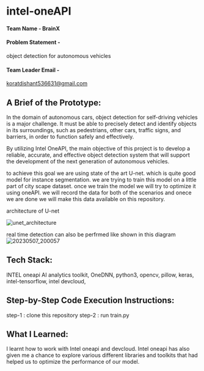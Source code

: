 # intel-oneAPI

#### Team Name - BrainX
#### Problem Statement - 
object detection for autonomous vehicles
#### Team Leader Email -
koratdishant536631@gmail.com

## A Brief of the Prototype:

In the domain of autonomous cars, object detection for self-driving vehicles is a major challenge. It must be able to precisely detect and identify objects in its surroundings, such as pedestrians, other cars, traffic signs, and barriers, in order to function safely and effectively.

By utilizing Intel OneAPI, the main objective of this project is to develop a reliable, accurate, and effective object detection system that will support the development of the next generation of autonomous vehicles.

to achieve this goal we are using state of the art U-net. which is quite good model for instance segmentation. we are trying to train this model on a little part of city scape dataset. once we train the model we will try to optimize it using oneAPI. we will record the data for both of the scenarios and onece we are done we will make this data available on this repository.

architecture of U-net

![unet_architecture](https://github.com/Korat-Dishant/intel-oneAPI/assets/86142546/3f62646f-c25e-42da-b16a-810046fb654e)


real time detection can also be perfrmed like shown in this diagram
![20230507_200057](https://github.com/Korat-Dishant/intel-oneAPI/assets/86142546/9f587a4f-cc47-4ce8-aebd-ed9265747b3f)


  
## Tech Stack: 
INTEL oneapi AI analytics toolkit,
OneDNN,
python3,
opencv,
pillow,
keras,
intel-tensorflow,
intel devcloud,
   
## Step-by-Step Code Execution Instructions:
step-1 : clone this repository
step-2 : run train.py

## What I Learned:
I learnt how to work with Intel oneapi and devcloud. Intel oneapi has also given me a chance to explore various different libraries and toolkits that had helped us to optimize the performance of our model.
